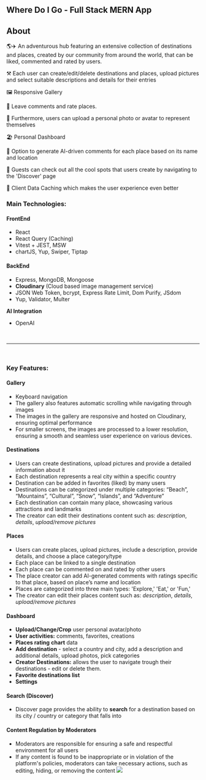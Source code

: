 ## Where Do I Go - Full Stack MERN App

## About

🌎✈️ An adventurous hub featuring an extensive collection of destinations and places, created by our community from around the world, that can be liked, commented and rated by users.

⚒️ Each user can create/edit/delete destinations and places, upload pictures and select suitable descriptions and details for their entries

🖼️ Responsive Gallery

💬 Leave comments and rate places.

📸 Furthermore, users can upload a personal photo or avatar to represent themselves

🏖️ Personal Dashboard

🤖 Option to generate AI-driven comments for each place based on its name and location

🔎 Guests can check out all the cool spots that users create by navigating to the 'Discover' page

👾 Client Data Caching which makes the user experience even better

### Main Technologies:

#### FrontEnd

- React
- React Query (Caching)
- Vitest + JEST, MSW
- chartJS, Yup, Swiper, Tiptap

#### BackEnd

- Express, MongoDB, Mongoose
- **Cloudinary** (Cloud based image management service)
- JSON Web Token, bcrypt, Express Rate Limit, Dom Purify, JSdom
- Yup, Validator, Multer

**AI Integration**

- OpenAI

<br>

---

<br>

### Key Features:

#### Gallery

- Keyboard navigation
- The gallery also features automatic scrolling while navigating through images
- The images in the gallery are responsive and hosted on Cloudinary, ensuring optimal performance
- For smaller screens, the images are processed to a lower resolution, ensuring a smooth and seamless user experience on various devices.

#### Destinations

- Users can create destinations, upload pictures and provide a detailed information about it
- Each destination represents a real city within a specific country
- Destination can be added in favorites (liked) by many users
- Destinations can be categorized under multiple categories: “Beach”, “Mountains”, “Cultural”, “Snow”, “Islands”, and “Adventure”
- Each destination can contain many place, showcasing various attractions and landmarks
- The creator can edit their destinations content such as: _description_, _details_, _upload/remove pictures_

#### Places

- Users can create places, upload pictures, include a description, provide details, and choose a place category/type
- Each place can be linked to a single destination
- Each place can be commented on and rated by other users
- The place creator can add AI-generated comments with ratings specific to that place, based on place’s name and location
- Places are categorized into three main types: 'Explore,' 'Eat,' or 'Fun,'
- The creator can edit their places content such as: _description_, _details_, _upload/remove pictures_

#### Dashboard

- **Upload/Change/Crop** user personal avatar/photo
- **User activities:** comments, favorites, creations
- **Places rating** **chart** data
- **Add destination** - select a country and city, add a description and additional details, upload photos, pick categories
- **Creator Destinations:** allows the user to navigate trough their destinations - edit or delete them.
- **Favorite destinations list**
- **Settings**

#### Search (Discover)

- Discover page provides the ability to **search** for a destination based on its city / country or category that falls into

#### Content Regulation by Moderators

- Moderators are responsible for ensuring a safe and respectful environment for all users
- If any content is found to be inappropriate or in violation of the platform's policies, moderators can take necessary actions, such as editing, hiding, or removing the content
![](https://drive.google.com/file/d/1gfg9zG2RSa8IR-NaUOoTkSFIfohMsG0s/view)